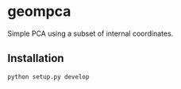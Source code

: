 # geompca
Simple PCA using a subset of internal coordinates.

## Installation
```
python setup.py develop
```
